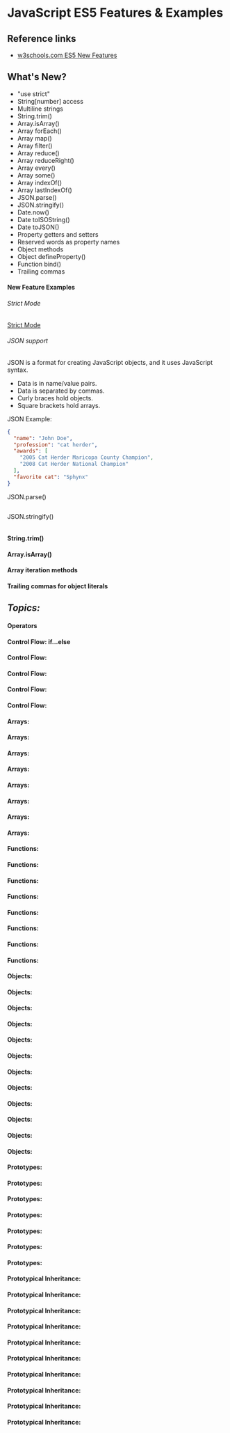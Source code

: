 # JavaScript ES5 Features & Examples

## Reference links

- [w3schools.com ES5 New Features](https://www.w3schools.com/js/js_es5.asp)

## What's New?

- "use strict"
- String[number] access
- Multiline strings
- String.trim()
- Array.isArray()
- Array forEach()
- Array map()
- Array filter()
- Array reduce()
- Array reduceRight()
- Array every()
- Array some()
- Array indexOf()
- Array lastIndexOf()
- JSON.parse()
- JSON.stringify()
- Date.now()
- Date toISOString()
- Date toJSON()
- Property getters and setters
- Reserved words as property names
- Object methods
- Object defineProperty()
- Function bind()
- Trailing commas

#### New Feature Examples

###### Strict Mode

[Strict Mode](strictmode.md)

###### JSON support

JSON is a format for creating JavaScript objects, and it uses JavaScript syntax.

- Data is in name/value pairs.
- Data is separated by commas.
- Curly braces hold objects.
- Square brackets hold arrays.

JSON Example:

```json
{
  "name": "John Doe",
  "profession": "cat herder",
  "awards": [
    "2005 Cat Herder Maricopa County Champion",
    "2008 Cat Herder National Champion"
  ],
  "favorite cat": "Sphynx"
}
```

JSON.parse()

```javascript

```

JSON.stringify()

```javascript

```

#### String.trim()

#### Array.isArray()

#### Array iteration methods

#### Trailing commas for object literals

## _Topics:_

#### Operators

#### Control Flow: if...else

#### Control Flow:

#### Control Flow:

#### Control Flow:

#### Control Flow:

#### Arrays:

#### Arrays:

#### Arrays:

#### Arrays:

#### Arrays:

#### Arrays:

#### Arrays:

#### Arrays:

#### Functions:

#### Functions:

#### Functions:

#### Functions:

#### Functions:

#### Functions:

#### Functions:

#### Functions:

#### Objects:

#### Objects:

#### Objects:

#### Objects:

#### Objects:

#### Objects:

#### Objects:

#### Objects:

#### Objects:

#### Objects:

#### Objects:

#### Objects:

#### Prototypes:

#### Prototypes:

#### Prototypes:

#### Prototypes:

#### Prototypes:

#### Prototypes:

#### Prototypes:

#### Prototypical Inheritance:

#### Prototypical Inheritance:

#### Prototypical Inheritance:

#### Prototypical Inheritance:

#### Prototypical Inheritance:

#### Prototypical Inheritance:

#### Prototypical Inheritance:

#### Prototypical Inheritance:

#### Prototypical Inheritance:

#### Prototypical Inheritance:

###
